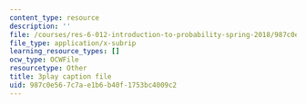 ```yaml
---
content_type: resource
description: ''
file: /courses/res-6-012-introduction-to-probability-spring-2018/987c0e567c7ae1b6b40f1753bc4009c2_-k8WU-KB0rk.srt
file_type: application/x-subrip
learning_resource_types: []
ocw_type: OCWFile
resourcetype: Other
title: 3play caption file
uid: 987c0e56-7c7a-e1b6-b40f-1753bc4009c2
---
```

